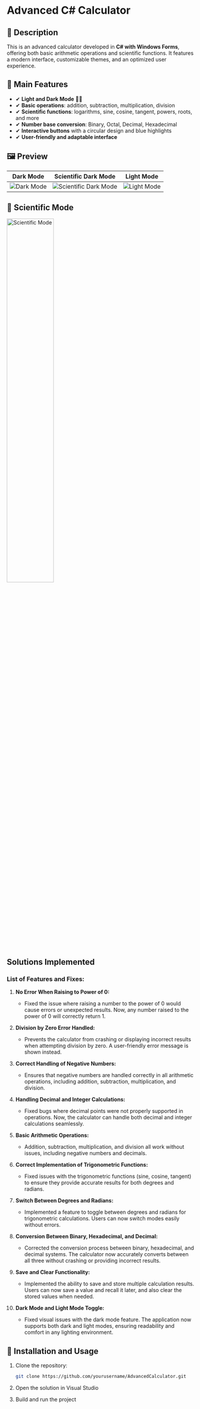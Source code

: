 # Advanced C# Calculator

## 📌 Description
This is an advanced calculator developed in **C# with Windows Forms**, offering both basic arithmetic operations and scientific functions. It features a modern interface, customizable themes, and an optimized user experience.

## 🎨 Main Features
- ✔ **Light and Dark Mode** 🌙🔆
- ✔ **Basic operations**: addition, subtraction, multiplication, division
- ✔ **Scientific functions**: logarithms, sine, cosine, tangent, powers, roots, and more
- ✔ **Number base conversion**: Binary, Octal, Decimal, Hexadecimal
- ✔ **Interactive buttons** with a circular design and blue highlights
- ✔ **User-friendly and adaptable interface**

## 🖼️ Preview

| Dark Mode | Scientific Dark Mode | Light Mode |
|------------|---------------------|------------|
| ![Dark Mode](https://github.com/AlexEspinoza2005/Advanced-Calculator/blob/main/Dise%C3%B1oPreview/img2.jpeg) | ![Scientific Dark Mode](https://github.com/AlexEspinoza2005/Advanced-Calculator/blob/main/Dise%C3%B1oPreview/img3.jpeg) | ![Light Mode](https://github.com/AlexEspinoza2005/Advanced-Calculator/blob/main/Dise%C3%B1oPreview/img1.jpeg) |


  <h2> 🔬 Scientific Mode</h2>
  <img src="https://github.com/AlexEspinoza2005/Advanced-Calculator/blob/main/Dise%C3%B1oPreview/img4.jpeg" alt="Scientific Mode" width="50%">

## Solutions Implemented

### List of Features and Fixes:

1. **No Error When Raising to Power of 0:**
   - Fixed the issue where raising a number to the power of 0 would cause errors or unexpected results. Now, any number raised to the power of 0 will correctly return 1.

2. **Division by Zero Error Handled:**
   - Prevents the calculator from crashing or displaying incorrect results when attempting division by zero. A user-friendly error message is shown instead.

3. **Correct Handling of Negative Numbers:**
   - Ensures that negative numbers are handled correctly in all arithmetic operations, including addition, subtraction, multiplication, and division.

4. **Handling Decimal and Integer Calculations:**
   - Fixed bugs where decimal points were not properly supported in operations. Now, the calculator can handle both decimal and integer calculations seamlessly.

5. **Basic Arithmetic Operations:**
   - Addition, subtraction, multiplication, and division all work without issues, including negative numbers and decimals.

6. **Correct Implementation of Trigonometric Functions:**
   - Fixed issues with the trigonometric functions (sine, cosine, tangent) to ensure they provide accurate results for both degrees and radians.

7. **Switch Between Degrees and Radians:**
   - Implemented a feature to toggle between degrees and radians for trigonometric calculations. Users can now switch modes easily without errors.

8. **Conversion Between Binary, Hexadecimal, and Decimal:**
   - Corrected the conversion process between binary, hexadecimal, and decimal systems. The calculator now accurately converts between all three without crashing or providing incorrect results.

9. **Save and Clear Functionality:**
   - Implemented the ability to save and store multiple calculation results. Users can now save a value and recall it later, and also clear the stored values when needed.

10. **Dark Mode and Light Mode Toggle:**
    - Fixed visual issues with the dark mode feature. The application now supports both dark and light modes, ensuring readability and comfort in any lighting environment.


## 🚀 Installation and Usage
1. Clone the repository:
   ```sh
   git clone https://github.com/yourusername/AdvancedCalculator.git
2. Open the solution in Visual Studio

3. Build and run the project
